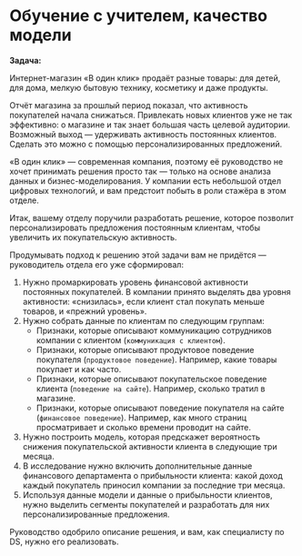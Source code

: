 # Обучение с учителем, качество модели

**Задача:**

Интернет-магазин «В один клик» продаёт разные товары: для детей, для дома, мелкую бытовую технику, косметику и даже продукты.

Отчёт магазина за прошлый период показал, что активность покупателей начала снижаться. Привлекать новых клиентов уже не так эффективно: о магазине и так знает большая часть целевой аудитории. Возможный выход — удерживать активность постоянных клиентов. Сделать это можно с помощью персонализированных предложений.

«В один клик» — современная компания, поэтому её руководство не хочет принимать решения просто так — только на основе анализа данных и бизнес-моделирования. У компании есть небольшой отдел цифровых технологий, и вам предстоит побыть в роли стажёра в этом отделе.

Итак, вашему отделу поручили разработать решение, которое позволит персонализировать предложения постоянным клиентам, чтобы увеличить их покупательскую активность.

Продумывать подход к решению этой задачи вам не придётся — руководитель отдела его уже сформировал:
1. Нужно промаркировать уровень финансовой активности постоянных покупателей. В компании принято выделять два уровня активности: «снизилась», если клиент стал покупать меньше товаров, и «прежний уровень».
2. Нужно собрать данные по клиентам по следующим группам:
   - Признаки, которые описывают коммуникацию сотрудников компании с клиентом (`коммуникация с клиентом`).
   - Признаки, которые описывают продуктовое поведение покупателя (`продуктовое поведение`). Например, какие товары покупает и как часто.
   - Признаки, которые описывают покупательское поведение клиента (`поведение на сайте`). Например, сколько тратил в магазине.
   - Признаки, которые описывают поведение покупателя на сайте (`финансовое поведение`). Например, как много страниц просматривает и сколько времени проводит на сайте.
3. Нужно построить модель, которая предскажет вероятность снижения покупательской активности клиента в следующие три месяца.
4. В исследование нужно включить дополнительные данные финансового департамента о прибыльности клиента: какой доход каждый покупатель приносил компании за последние три месяца.
5. Используя данные модели и данные о прибыльности клиентов, нужно выделить сегменты покупателей и разработать для них персонализированные предложения.

Руководство одобрило описание решения, и вам, как специалисту по DS, нужно его реализовать.
